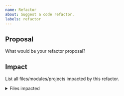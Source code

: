 ```yaml
---
name: Refactor
about: Suggest a code refactor.
labels: refactor
---
```


## Proposal

What would be your refactor proposal?

## Impact

List all files/modules/projects impacted by this refactor.

<details><summary>Files impacted</summary>
<p>
file.py
</p>
</details>